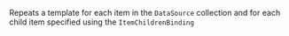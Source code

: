 Repeats a template for each item in the `DataSource` collection and for each child item specified using the `ItemChildrenBinding`

